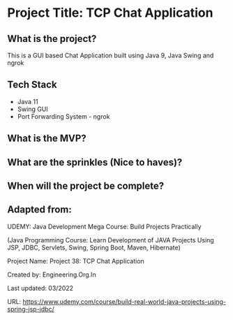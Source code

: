 # Project Title: TCP Chat Application


## What is the project?

This is a GUI based Chat Application built using Java 9, Java Swing and ngrok 


## Tech Stack

- Java 11
- Swing GUI
- Port Forwarding System - ngrok

## What is the MVP?


## What are the sprinkles (Nice to haves)?


## When will the project be complete?


## Adapted from:

UDEMY: Java Development Mega Course: Build Projects Practically

(Java Programming Course: Learn Development of JAVA Projects Using JSP, JDBC, Servlets, Swing, Spring Boot, Maven, Hibernate)

Project Name: Project 38: TCP Chat Application

Created by: Engineering.Org.In

Last updated: 03/2022

URL: https://www.udemy.com/course/build-real-world-java-projects-using-spring-jsp-jdbc/
